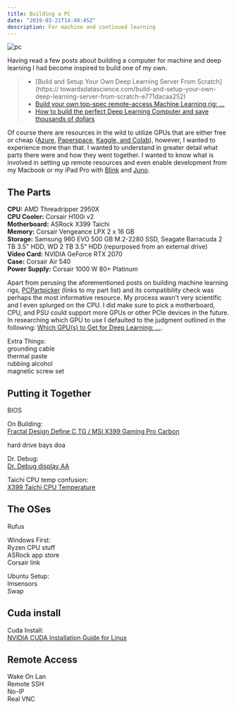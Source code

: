 ```yaml
---
title: Building a PC
date: "2019-03-21T14:40:45Z"
description: For machine and continued learning
---
```


![pc](./pc.png)

Having read a few posts about building a computer for machine and deep learning
I had become inspired to build one of my own.

> - [Build and Setup Your Own Deep Learning Server From Scratch](https:// towardsdatascience.com/build-and-setup-your-own-deep-learning-server-from-scratch-e771dacaa252)
> - [Build your own top-spec remote-access Machine Learning rig: ...](https://medium.com/@aragalie/build-your-own-top-spec-remote-access-machine-learning-rig-a-very-detailed-assembly-and-dae0f4011a8f)
> - [How to build the perfect Deep Learning Computer and save thousands of dollars](https://medium.com/the-mission/how-to-build-the-perfect-deep-learning-computer-and-save-thousands-of-dollars-9ec3b2eb4ce2)

Of course there are resources in the wild to utilize GPUs that are either free
or cheap ([Azure](https://notebooks.azure.com/),
[Paperspace](https://www.paperspace.com/), 
[Kaggle, and Colab](https://towardsdatascience.com/kaggle-vs-colab-faceoff-which-free-gpu-provider-is-tops-d4f0cd625029)),
however, I wanted to experience more than that. I wanted to understand in
greater detail what parts there were and how they went together. I wanted to 
know what is involved in setting up remote resources and even enable
development from my Macbook or my iPad Pro with 
[Blink](https://github.com/blinksh/blink) and [Juno](https://juno.sh/).

## The Parts

**CPU:** AMD Threadripper 2950X  
**CPU Cooler:** Corsair H100i v2  
**Motherboard:** ASRock X399 Taichi  
**Memory:** Corsair Vengeance LPX 2 x 16 GB  
**Storage:** Samsung 960 EVO 500 GB M.2-2280 SSD, Seagate Barracuda 2 TB 3.5" HDD, WD 2 TB 3.5" HDD (repurposed from an external drive)  
**Video Card:** NVIDIA GeForce RTX 2070  
**Case:** Corsair Air 540  
**Power Supply:** Corsair 1000 W 80+ Platinum

Apart from perusing the aforementioned posts on building machine learning rigs,
[PCPartpicker](https://pcpartpicker.com/user/jjgp/saved/33ZV6h) (links to my
part list) and its compatibility check was perhaps the most informative 
resource. My process wasn't very scientific and I even splurged on the CPU. I
did make sure to pick a motherboard, CPU, and PSU could support more GPUs or
other PCIe devices in the future. In researching which GPU to use I defaulted
to the judgment outlined in the following: [Which GPU(s) to Get for Deep Learning: ...](http://timdettmers.com/2018/11/05/which-gpu-for-deep-learning/).

Extra Things:  
grounding cable  
thermal paste  
rubbing alcohol  
magnetic screw set  

## Putting it Together

BIOS

On Building:  
[Fractal Design Define C TG / MSI X399 Gaming Pro Carbon](https://www.youtube.com/watch?v=83mA2TGNRCU)  

hard drive bays doa

Dr. Debug:  
[Dr. Debug display AA](http://forum.asrock.com/forum_posts.asp?TID=3110&title=dr-debug-display-aa)

Taichi CPU temp confusion:  
[X399 Taichi CPU Temperature](http://forum.asrock.com/forum_posts.asp?TID=6912&title=x399-taichi-cpu-temperature)

## The OSes

Rufus

Windows First:  
Ryzen CPU stuff  
ASRock app store  
Corsair link  

Ubuntu Setup:  
lmsensors  
Swap  

## Cuda install

Cuda Install:  
[NVIDIA CUDA Installation Guide for Linux](https://docs.nvidia.com/cuda/cuda-installation-guide-linux/index.html)

## Remote Access

Wake On Lan  
Remote SSH  
No-IP  
Real VNC  